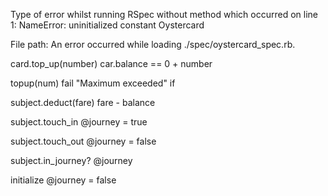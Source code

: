
Type of error whilst running RSpec without method which occurred on line 1:
NameError:
  uninitialized constant Oystercard



File path:
An error occurred while loading ./spec/oystercard_spec.rb.


card.top_up(number)
car.balance == 0 + number

topup(num)
fail "Maximum exceeded" if

subject.deduct(fare)
fare - balance

subject.touch_in
@journey = true

subject.touch_out
@journey = false

subject.in_journey?
@journey

initialize
@journey = false

